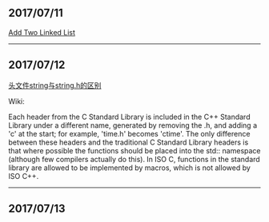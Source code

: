 ## 2017/07/11

[Add Two Linked List](http://www.hawstein.com/posts/add-singly-linked-list.html)

---------------------

## 2017/07/12

[头文件string与string.h的区别](http://www.cnblogs.com/Cmpl/archive/2012/01/01/2309710.html)

Wiki:

Each header from the C Standard Library is included in the C++ Standard Library under a different name, generated by removing the .h, and
adding a 'c' at the start; for example, 'time.h' becomes 'ctime'. The only difference between these headers and the traditional C Standard
Library headers is that where possible the functions should be placed into the std:: namespace (although few compilers actually do this).
In ISO C, functions in the standard library are allowed to be implemented by macros, which is not allowed by ISO C++.

---------------------

## 2017/07/13

